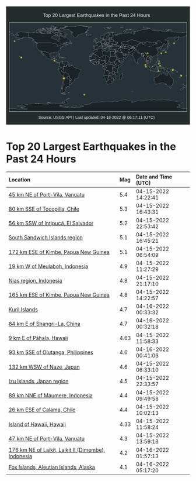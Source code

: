 ![Map](./map.png)

# Top 20 Largest Earthquakes in the Past 24 Hours

| Location | Mag | Date and Time (UTC) |
|:---|:---|:---|
| [45 km NE of Port-Vila, Vanuatu](https://earthquake.usgs.gov/earthquakes/eventpage/us7000h2hw) | 5.4 | 04-15-2022 14:22:41 |
| [80 km SSE of Tocopilla, Chile](https://earthquake.usgs.gov/earthquakes/eventpage/us7000h2im) | 5.3 | 04-15-2022 16:43:31 |
| [56 km SSW of Intipucá, El Salvador](https://earthquake.usgs.gov/earthquakes/eventpage/us7000h2l4) | 5.2 | 04-15-2022 22:53:42 |
| [South Sandwich Islands region](https://earthquake.usgs.gov/earthquakes/eventpage/us7000h2iu) | 5.1 | 04-15-2022 16:45:21 |
| [172 km ESE of Kimbe, Papua New Guinea](https://earthquake.usgs.gov/earthquakes/eventpage/us7000h2fx) | 5.1 | 04-15-2022 06:54:09 |
| [19 km W of Meulaboh, Indonesia](https://earthquake.usgs.gov/earthquakes/eventpage/us7000h2gq) | 4.9 | 04-15-2022 11:27:29 |
| [Nias region, Indonesia](https://earthquake.usgs.gov/earthquakes/eventpage/us7000h2kq) | 4.8 | 04-15-2022 21:17:10 |
| [165 km ESE of Kimbe, Papua New Guinea](https://earthquake.usgs.gov/earthquakes/eventpage/us7000h2hy) | 4.8 | 04-15-2022 14:22:57 |
| [Kuril Islands](https://earthquake.usgs.gov/earthquakes/eventpage/us7000h2lt) | 4.7 | 04-16-2022 00:33:32 |
| [84 km E of Shangri-La, China](https://earthquake.usgs.gov/earthquakes/eventpage/us7000h2lk) | 4.7 | 04-16-2022 00:32:18 |
| [9 km E of Pāhala, Hawaii](https://earthquake.usgs.gov/earthquakes/eventpage/hv72984552) | 4.63 | 04-15-2022 11:58:33 |
| [93 km SSE of Olutanga, Philippines](https://earthquake.usgs.gov/earthquakes/eventpage/us7000h2lv) | 4.6 | 04-16-2022 00:41:06 |
| [132 km WSW of Naze, Japan](https://earthquake.usgs.gov/earthquakes/eventpage/us7000h2fz) | 4.6 | 04-15-2022 06:33:10 |
| [Izu Islands, Japan region](https://earthquake.usgs.gov/earthquakes/eventpage/us7000h2l1) | 4.5 | 04-15-2022 22:33:57 |
| [89 km NNE of Maumere, Indonesia](https://earthquake.usgs.gov/earthquakes/eventpage/us7000h2gf) | 4.4 | 04-15-2022 09:49:58 |
| [26 km ESE of Calama, Chile](https://earthquake.usgs.gov/earthquakes/eventpage/us7000h2gh) | 4.4 | 04-15-2022 10:02:13 |
| [Island of Hawaii, Hawaii](https://earthquake.usgs.gov/earthquakes/eventpage/hv72984557) | 4.33 | 04-15-2022 11:58:24 |
| [47 km NE of Port-Vila, Vanuatu](https://earthquake.usgs.gov/earthquakes/eventpage/us7000h2hs) | 4.3 | 04-15-2022 13:59:13 |
| [176 km NE of Laikit, Laikit II (Dimembe), Indonesia](https://earthquake.usgs.gov/earthquakes/eventpage/us7000h2ly) | 4.2 | 04-16-2022 01:57:13 |
| [Fox Islands, Aleutian Islands, Alaska](https://earthquake.usgs.gov/earthquakes/eventpage/us7000h2mv) | 4.1 | 04-16-2022 05:17:20 |
